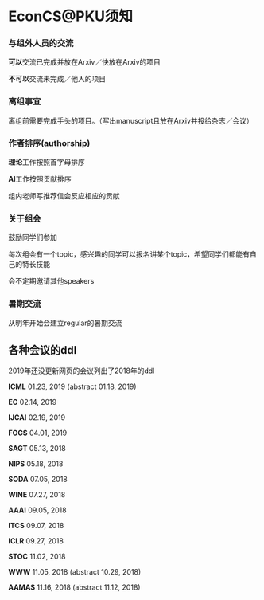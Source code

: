 # EconCS@PKU须知

### 与组外人员的交流

**可以**交流已完成并放在Arxiv／快放在Arxiv的项目

**不可以**交流未完成／他人的项目



### 离组事宜

离组前需要完成手头的项目。（写出manuscript且放在Arxiv并投给杂志／会议）



### 作者排序(authorship)

**理论**工作按照首字母排序

**AI**工作按照贡献排序

组内老师写推荐信会反应相应的贡献



### 关于组会

鼓励同学们参加

每次组会有一个topic，感兴趣的同学可以报名讲某个topic，希望同学们都能有自己的特长技能

会不定期邀请其他speakers



### 暑期交流

从明年开始会建立regular的暑期交流



## 各种会议的ddl

2019年还没更新网页的会议列出了2018年的ddl

**ICML** 01.23, 2019 (abstract 01.18, 2019)

**EC** 02.14, 2019

**IJCAI** 02.19, 2019

**FOCS** 04.01, 2019

**SAGT** 05.13, 2018

**NIPS** 05.18, 2018

**SODA** 07.05, 2018

**WINE**  07.27, 2018

**AAAI** 09.05, 2018

**ITCS** 09.07, 2018

**ICLR** 09.27, 2018

**STOC** 11.02, 2018

**WWW** 11.05, 2018 (abstract 10.29, 2018)

**AAMAS** 11.16, 2018 (abstract 11.12, 2018)





